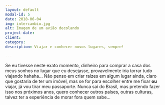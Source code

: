 ```yaml
---
layout: default
modal-id: 5
date: 2018-06-04
img: intercambio.jpg
alt: Imagem de um avião decolando
project-date: 
client: 
category: 
description: Viajar e conhecer novos lugares, sempre!

---
```


Se eu tivesse neste exato momento, dinheiro para comprar a casa dos meus sonhos no lugar que eu desejasse, provavelmente iria torrar tudo viajando hahaha... Não penso em criar raízes em algum lugar ainda, claro que gostaria de ter um imóvel, mas se for para escolher entre me fixar **ou** viajar, já vou tirar meu passaporte. Nunca saí do Brasil, mas pretendo fazer isso nos próximos anos, quero conhecer outros países, outras culturas, talvez ter a experiência de morar fora quem sabe...